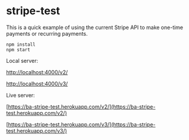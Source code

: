 # stripe-test

This is a quick example of using the current Stripe API to make one-time payments
or recurring payments.

```
npm install
npm start
```

Local server:

[http://localhost:4000/v2/](http://localhost:4000/v2/)

[http://localhost:4000/v3/](http://localhost:4000/v3/)


Live server:

[https://ba-stripe-test.herokuapp.com/v2/](https://ba-stripe-test.herokuapp.com/v2/)

[https://ba-stripe-test.herokuapp.com/v3/](https://ba-stripe-test.herokuapp.com/v3/)
